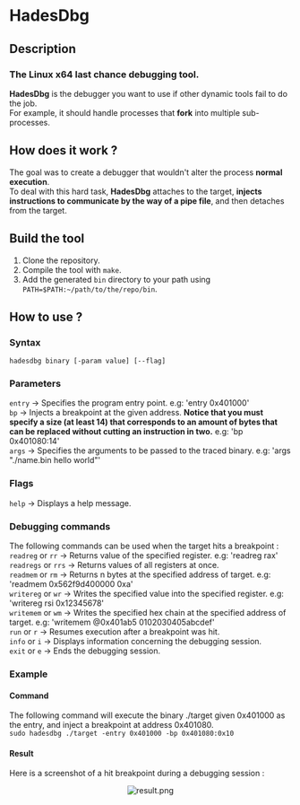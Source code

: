 # HadesDbg
## Description
### The Linux x64 last chance debugging tool.
**HadesDbg** is the debugger you want to use if other dynamic tools fail to do the job.  
For example, it should handle processes that **fork** into multiple sub-processes.
## How does it work ?
The goal was to create a debugger that wouldn't alter the process **normal execution**.  
To deal with this hard task, **HadesDbg** attaches to the target, **injects instructions to communicate by the way of a pipe file**, and then detaches from the target.
## Build the tool
1. Clone the repository.
2. Compile the tool with `make`.
3. Add the generated `bin` directory to your path using `PATH=$PATH:~/path/to/the/repo/bin`.
## How to use ?
### Syntax
`hadesdbg binary [-param value] [--flag]`
### Parameters
`entry` -> Specifies the program entry point. e.g: 'entry 0x401000'  
`bp` -> Injects a breakpoint at the given address. **Notice that you must specify a size (at least 14) that corresponds to an amount of bytes that can be replaced without cutting an instruction in two.** e.g: 'bp 0x401080:14'  
`args` -> Specifies the arguments to be passed to the traced binary. e.g: 'args "./name.bin hello world"'  
### Flags
`help` -> Displays a help message.  
### Debugging commands
The following commands can be used when the target hits a breakpoint :  
`readreg` or `rr` -> Returns value of the specified register. e.g: 'readreg rax'  
`readregs` or `rrs` -> Returns values of all registers at once.  
`readmem` or `rm` -> Returns n bytes at the specified address of target. e.g: 'readmem 0x562f9d400000 0xa'  
`writereg` or `wr` -> Writes the specified value into the specified register. e.g: 'writereg rsi 0x12345678'  
`writemem` or `wm` -> Writes the specified hex chain at the specified address of target. e.g: 'writemem @0x401ab5 0102030405abcdef'  
`run` or `r` -> Resumes execution after a breakpoint was hit.  
`info` or `i` -> Displays information concerning the debugging session.  
`exit` or `e` -> Ends the debugging session.
### Example
#### Command
The following command will execute the binary ./target given 0x401000 as the entry, and inject a breakpoint at address 0x401080.  
`sudo hadesdbg ./target -entry 0x401000 -bp 0x401080:0x10`
#### Result
Here is a screenshot of a hit breakpoint during a debugging session :  
  
<p align="center">
  <img src="https://i.imgur.com/QIJYiJh.png" alt="result.png"/>
</p>
